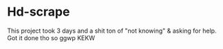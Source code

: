 # Hd-scrape


This project took 3 days and a shit ton of "not knowing" & asking for help. Got it done tho so ggwp KEKW
